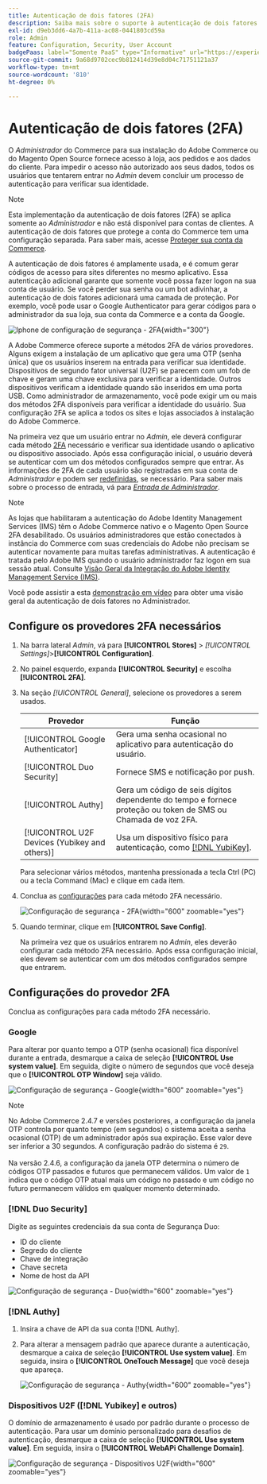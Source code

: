 ```yaml
---
title: Autenticação de dois fatores (2FA)
description: Saiba mais sobre o suporte à autenticação de dois fatores para garantir a segurança do sistema e dos dados.
exl-id: d9eb3dd6-4a7b-411a-ac08-0441803cd59a
role: Admin
feature: Configuration, Security, User Account
badgePaas: label="Somente PaaS" type="Informative" url="https://experienceleague.adobe.com/pt-br/docs/commerce/user-guides/product-solutions" tooltip="Aplica-se somente a projetos do Adobe Commerce na nuvem (infraestrutura do PaaS gerenciada pela Adobe) e a projetos locais."
source-git-commit: 9a68d9702cec9b812414d39e8d04c71751121a37
workflow-type: tm+mt
source-wordcount: '810'
ht-degree: 0%

---
```


# Autenticação de dois fatores (2FA)

O _Administrador_ do Commerce para sua instalação do Adobe Commerce ou do Magento Open Source fornece acesso à loja, aos pedidos e aos dados do cliente. Para impedir o acesso não autorizado aos seus dados, todos os usuários que tentarem entrar no _Admin_ devem concluir um processo de autenticação para verificar sua identidade.

>[!NOTE]
>
>Esta implementação da autenticação de dois fatores (2FA) se aplica somente ao _Administrador_ e não está disponível para contas de clientes. A autenticação de dois fatores que protege a conta do Commerce tem uma configuração separada. Para saber mais, acesse [Proteger sua conta da Commerce](../getting-started/commerce-account-secure.md).

A autenticação de dois fatores é amplamente usada, e é comum gerar códigos de acesso para sites diferentes no mesmo aplicativo. Essa autenticação adicional garante que somente você possa fazer logon na sua conta de usuário. Se você perder sua senha ou um bot adivinhar, a autenticação de dois fatores adicionará uma camada de proteção. Por exemplo, você pode usar o Google Authenticator para gerar códigos para o administrador da sua loja, sua conta da Commerce e a conta da Google.

![Iphone de configuração de segurança - 2FA](./assets/google-authenticator-iphone.png){width="300"}

A Adobe Commerce oferece suporte a métodos 2FA de vários provedores. Alguns exigem a instalação de um aplicativo que gera uma OTP (senha única) que os usuários inserem na entrada para verificar sua identidade. Dispositivos de segundo fator universal (U2F) se parecem com um fob de chave e geram uma chave exclusiva para verificar a identidade. Outros dispositivos verificam a identidade quando são inseridos em uma porta USB. Como administrador de armazenamento, você pode exigir um ou mais dos métodos 2FA disponíveis para verificar a identidade do usuário. Sua configuração 2FA se aplica a todos os sites e lojas associados à instalação do Adobe Commerce.

Na primeira vez que um usuário entrar no _Admin_, ele deverá configurar cada método [2FA](../configuration-reference/security/2fa.md) necessário e verificar sua identidade usando o aplicativo ou dispositivo associado. Após essa configuração inicial, o usuário deverá se autenticar com um dos métodos configurados sempre que entrar. As informações de 2FA de cada usuário são registradas em sua conta de _Administrador_ e podem ser [redefinidas](security-two-factor-authentication-manage.md), se necessário. Para saber mais sobre o processo de entrada, vá para [_Entrada de Administrador_](../getting-started/admin-signin.md).

>[!NOTE]
>
>As lojas que habilitaram a autenticação do Adobe Identity Management Services (IMS) têm o Adobe Commerce nativo e o Magento Open Source 2FA desabilitado. Os usuários administradores que estão conectados à instância do Commerce com suas credenciais do Adobe não precisam se autenticar novamente para muitas tarefas administrativas. A autenticação é tratada pelo Adobe IMS quando o usuário administrador faz logon em sua sessão atual. Consulte [Visão Geral da Integração do Adobe Identity Management Service (IMS)](https://experienceleague.adobe.com/docs/commerce-admin/start/admin/ims/adobe-ims-integration-overview.html?lang=pt-BR).

Você pode assistir a esta [demonstração em vídeo](https://video.tv.adobe.com/v/339104?quality=12&learn=on) para obter uma visão geral da autenticação de dois fatores no Administrador.

## Configure os provedores 2FA necessários

1. Na barra lateral _Admin_, vá para **[!UICONTROL Stores]** > _[!UICONTROL Settings]_>**[!UICONTROL Configuration]**.

1. No painel esquerdo, expanda **[!UICONTROL Security]** e escolha **[!UICONTROL 2FA]**.

1. Na seção _[!UICONTROL General]_, selecione os provedores a serem usados.

   | Provedor | Função |
   |--- |--- |
   | [!UICONTROL Google Authenticator] | Gera uma senha ocasional no aplicativo para autenticação do usuário. |
   | [!UICONTROL Duo Security] | Fornece SMS e notificação por push. |
   | [!UICONTROL Authy] | Gera um código de seis dígitos dependente do tempo e fornece proteção ou token de SMS ou Chamada de voz 2FA. |
   | [!UICONTROL U2F Devices (Yubikey and others)] | Usa um dispositivo físico para autenticação, como [[!DNL YubiKey]](https://www.yubico.com/). |

   Para selecionar vários métodos, mantenha pressionada a tecla Ctrl (PC) ou a tecla Command (Mac) e clique em cada item.

1. Conclua as [configurações](../configuration-reference/security/2fa.md) para cada método 2FA necessário.

   ![Configuração de segurança - 2FA](../configuration-reference/security/assets/2fa-general.png){width="600" zoomable="yes"}

1. Quando terminar, clique em **[!UICONTROL Save Config]**.

   Na primeira vez que os usuários entrarem no _Admin_, eles deverão configurar cada método 2FA necessário. Após essa configuração inicial, eles devem se autenticar com um dos métodos configurados sempre que entrarem.

## Configurações do provedor 2FA

Conclua as configurações para cada método 2FA necessário.

### Google

Para alterar por quanto tempo a OTP (senha ocasional) fica disponível durante a entrada, desmarque a caixa de seleção **[!UICONTROL Use system value]**. Em seguida, digite o número de segundos que você deseja que o **[!UICONTROL OTP Window]** seja válido.

![Configuração de segurança - Google](../configuration-reference/security/assets/2fa-google.png){width="600" zoomable="yes"}

>[!NOTE]
>
>No Adobe Commerce 2.4.7 e versões posteriores, a configuração da janela OTP controla por quanto tempo (em segundos) o sistema aceita a senha ocasional (OTP) de um administrador após sua expiração. Esse valor deve ser inferior a 30 segundos. A configuração padrão do sistema é `29`.<br><br> Na versão 2.4.6, a configuração da janela OTP determina o número de códigos OTP passados e futuros que permanecem válidos. Um valor de `1` indica que o código OTP atual mais um código no passado e um código no futuro permanecem válidos em qualquer momento determinado.

### [!DNL Duo Security]

Digite as seguintes credenciais da sua conta de Segurança Duo:

- ID do cliente
- Segredo do cliente
- Chave de integração
- Chave secreta
- Nome de host da API

![Configuração de segurança - Duo](../configuration-reference/security/assets/2fa-duo-security.png){width="600" zoomable="yes"}

### [!DNL Authy]

1. Insira a chave de API da sua conta [!DNL Authy].

1. Para alterar a mensagem padrão que aparece durante a autenticação, desmarque a caixa de seleção **[!UICONTROL Use system value]**. Em seguida, insira o **[!UICONTROL OneTouch Message]** que você deseja que apareça.

   ![Configuração de segurança - Authy](../configuration-reference/security/assets/2fa-authy.png){width="600" zoomable="yes"}

### Dispositivos U2F ([!DNL Yubikey] e outros)

O domínio de armazenamento é usado por padrão durante o processo de autenticação. Para usar um domínio personalizado para desafios de autenticação, desmarque a caixa de seleção **[!UICONTROL Use system value]**. Em seguida, insira o **[!UICONTROL WebAPi Challenge Domain]**.

![Configuração de segurança - Dispositivos U2F](../configuration-reference/security/assets/2fa-u2f-key.png){width="600" zoomable="yes"}
